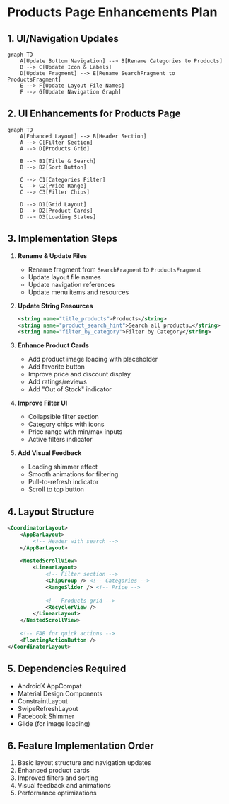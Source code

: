 # Products Page Enhancements Plan

## 1. UI/Navigation Updates

```mermaid
graph TD
    A[Update Bottom Navigation] --> B[Rename Categories to Products]
    B --> C[Update Icon & Labels]
    D[Update Fragment] --> E[Rename SearchFragment to ProductsFragment]
    E --> F[Update Layout File Names]
    F --> G[Update Navigation Graph]
```

## 2. UI Enhancements for Products Page

```mermaid
graph TD
    A[Enhanced Layout] --> B[Header Section]
    A --> C[Filter Section]
    A --> D[Products Grid]
    
    B --> B1[Title & Search]
    B --> B2[Sort Button]
    
    C --> C1[Categories Filter]
    C --> C2[Price Range]
    C --> C3[Filter Chips]
    
    D --> D1[Grid Layout]
    D --> D2[Product Cards]
    D --> D3[Loading States]
```

## 3. Implementation Steps

1. **Rename & Update Files**
   - Rename fragment from `SearchFragment` to `ProductsFragment`
   - Update layout file names
   - Update navigation references
   - Update menu items and resources

2. **Update String Resources**
   ```xml
   <string name="title_products">Products</string>
   <string name="product_search_hint">Search all products…</string>
   <string name="filter_by_category">Filter by Category</string>
   ```

3. **Enhance Product Cards**
   - Add product image loading with placeholder
   - Add favorite button
   - Improve price and discount display
   - Add ratings/reviews
   - Add "Out of Stock" indicator

4. **Improve Filter UI**
   - Collapsible filter section
   - Category chips with icons
   - Price range with min/max inputs
   - Active filters indicator

5. **Add Visual Feedback**
   - Loading shimmer effect
   - Smooth animations for filtering
   - Pull-to-refresh indicator
   - Scroll to top button

## 4. Layout Structure
```xml
<CoordinatorLayout>
    <AppBarLayout>
        <!-- Header with search -->
    </AppBarLayout>
    
    <NestedScrollView>
        <LinearLayout>
            <!-- Filter section -->
            <ChipGroup /> <!-- Categories -->
            <RangeSlider /> <!-- Price -->
            
            <!-- Products grid -->
            <RecyclerView />
        </LinearLayout>
    </NestedScrollView>
    
    <!-- FAB for quick actions -->
    <FloatingActionButton />
</CoordinatorLayout>
```

## 5. Dependencies Required
- AndroidX AppCompat
- Material Design Components
- ConstraintLayout
- SwipeRefreshLayout
- Facebook Shimmer
- Glide (for image loading)

## 6. Feature Implementation Order
1. Basic layout structure and navigation updates
2. Enhanced product cards
3. Improved filters and sorting
4. Visual feedback and animations
5. Performance optimizations